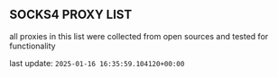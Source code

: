 ## SOCKS4 PROXY LIST

all proxies in this list were collected from open sources and tested for functionality

last update: `2025-01-16 16:35:59.104120+00:00`